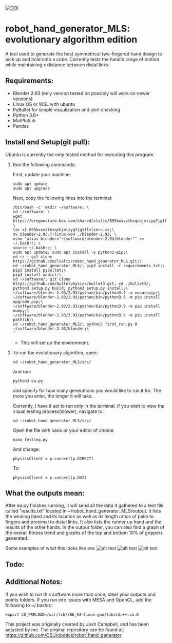 [![DOI](https://zenodo.org/badge/449414021.svg)](https://zenodo.org/badge/latestdoi/449414021)
# robot_hand_generator_MLS: evolutionary algorithm edition
A tool used to generate the best symmetrical two-fingered hand design to pick up and hold onto a cube. Currently tests the hand's range of motion while maintaining x distance between distal links.

## Requirements:

- Blender 2.93 (only version tested on possibly will work on newer versions)
- Linux OS or WSL with ubuntu
- PyBullet for simple visaulization and joint checking
- Python 3.6+
- MatPlotLib
- Pandas


## Install and Setup(git pull):
Ubuntu is currently the only tested method for executing this program.


1. Run the following commands:

    First, update your machine:
    
    ```console
    sudo apt update
    sudo apt upgrade
    ```
    Next, copy the following lines into the terminal:
    
    ```console
    /bin/bash -c 'mkdir ~/software; \
    cd ~/software; \
    wget https://oregonstate.box.com/shared/static/895kxxvztksqcbjmlzyq7jg1flslseru.xz; \
    tar xf 895kxxvztksqcbjmlzyq7jg1flslseru.xz;\
    mv blender-2.93.7-linux-x64 ./blender-2.93; \
    echo "alias blender="~/software/blender-2.93/blender"" >> ~/.bashrc; \
    source ~/.bashrc; \
    sudo apt update; sudo apt install -y python3-pip;\
    cd ~/ ; git clone https://github.com/lsaltz/robot_hand_generator_MLS.git;\
    cd ~/robot_hand_generator_MLS/; pip3 install -r requirements.txt;\
    pip3 install pybullet;\
    pip3 install addict;\
    cd ~/software/; git clone https://github.com/bulletphysics/bullet3.git; cd ./bullet3/; python3 setup.py build; python3 setup.py install;\
    ~/software/blender-2.93/2.93/python/bin/python3.9 -m ensurepip;\
    ~/software/blender-2.93/2.93/python/bin/python3.9 -m pip install upgrade pip;\
    ~/software/blender-2.93/2.93/python/bin/python3.9 -m pip install numpy;\
    ~/software/blender-2.93/2.93/python/bin/python3.9 -m pip install pathlib;\
    cd ~/robot_hand_generator_MLS/; python3 first_run.py 0 ~/software/blender-2.93/blender;\
    '
    ```

    * This will set up the environment.
    
2. To run the evolutionary algorithm, open:

    ```console
    cd ~/robot_hand_generator_MLS/src/
    ```
   
   And run:
    
    ```console
    python3 ea.py
    ```
    and specify for how many generations you would like to run it for. The more you enter, the longer it will take. 
    
    Currently, I have it set to run only in the terminal. If you wish to view the visual testing process(slower), navigate to:
    
    ```console
    cd ~/robot_hand_generator_MLS/src/
    ```
    Open the file with nano or your editor of choice:
    
    ```console
    nano testing.py
    ```
    And change:
     ```console
     physicsClient = p.connect(p.DIRECT)
    ```
    To:
     ```console
     physicsClient = p.connect(p.GUI)
    ```
   
## What the outputs mean:

After ea.py finishes running, it will send all the data it gathered to a text file called "results.txt" located in ~/robot_hand_generator_MLS/output.
It lists the winning hand and its location as well as its length ratios of palm to fingers and proximal to distal links. 
It also lists the runner up hand and the results of the other hands. 
In the output folder, you can also find a graph of the overall fitness trend and graphs of the top and bottom 10% of grippers generated.

Some examples of what this looks like are:
![alt text](https://github.com/lsaltz/robot_hand_generator_MLS/blob/main/imgs/results.png?raw=true)
![alt text](https://github.com/lsaltz/robot_hand_generator_MLS/blob/main/imgs/fitness_trend.png?raw=true)
![alt text](https://github.com/lsaltz/robot_hand_generator_MLS/blob/main/imgs/child_0_437_2l.png?raw=true)
## Todo:


## Additional Notes:
If you wish to run this software more than once, clear your outputs and points folders. If you run into issues with MESA and OpenGL, add the following to ~/.bashrc:
```
export LD_PRELOAD=/usr/lib/x86_64-linux-gnu/libstdc++.so.6
```
This project was originally created by Josh Campbell, and has been adjusted by me. The original repository can be found at:
https://github.com/OSUrobotics/robot_hand_generator


